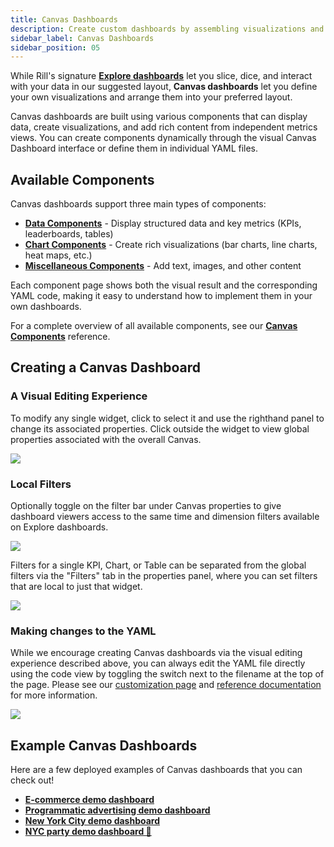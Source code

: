 ```yaml
---
title: Canvas Dashboards
description: Create custom dashboards by assembling visualizations and components
sidebar_label: Canvas Dashboards
sidebar_position: 05
---
```


While Rill's signature **[Explore dashboards](/build/dashboards/dashboards.md)** let you slice, dice, and interact with your data in our suggested layout, **Canvas dashboards** let you define your own visualizations and arrange them into your preferred layout.


Canvas dashboards are built using various components that can display data, create visualizations, and add rich content from independent metrics views. You can create components dynamically through the visual Canvas Dashboard interface or define them in individual YAML files.

## Available Components

Canvas dashboards support three main types of components:

- **[Data Components](/build/dashboards/canvas-components/data)** - Display structured data and key metrics (KPIs, leaderboards, tables)
- **[Chart Components](/build/dashboards/canvas-components/chart)** - Create rich visualizations (bar charts, line charts, heat maps, etc.)
- **[Miscellaneous Components](/build/dashboards/canvas-components/misc)** - Add text, images, and other content

Each component page shows both the visual result and the corresponding YAML code, making it easy to understand how to implement them in your own dashboards.

For a complete overview of all available components, see our [**Canvas Components**](/build/dashboards/canvas-components) reference.

## Creating a Canvas Dashboard
### A Visual Editing Experience 

To modify any single widget, click to select it and use the righthand panel to change its associated properties. Click outside the widget to view global properties associated with the overall Canvas.

<img src = '/img/build/canvas/selected-widget.png' class='rounded-gif' />
<br/>


### Local Filters
Optionally toggle on the filter bar under Canvas properties to give dashboard viewers access to the same time and dimension filters available on Explore dashboards.

<img src = '/img/build/canvas/global-filter-bar.png' class='rounded-gif' />
<br/>

Filters for a single KPI, Chart, or Table can be separated from the global filters via the "Filters" tab in the properties panel, where you can set filters that are local to just that widget.


<img src = '/img/build/canvas/local-filters.png' class='rounded-gif' />


### Making changes to the YAML 
While we encourage creating Canvas dashboards via the visual editing experience described above, you can always edit the YAML file directly using the code view by toggling the switch next to the filename at the top of the page. Please see our [customization page](/build/dashboards/customization) and [reference documentation](/reference/project-files/canvas-dashboards) for more information.


<img src = '/img/build/canvas/code-toggle.png' class='rounded-gif' />


## Example Canvas Dashboards 
Here are a few deployed examples of Canvas dashboards that you can check out!

- **[E-commerce demo dashboard](https://ui.rilldata.com/demo/ezcommerce-demo/canvas/canvas)**
- **[Programmatic advertising demo dashboard](https://ui.rilldata.com/demo/rill-openrtb-prog-ads/canvas/executive_overview)**
- **[New York City demo dashboard](https://ui.rilldata.com/demo/nyc-canvas-jam/canvas/scorecard%20canvas)**
- **[NYC party demo dashboard 🎉](https://ui.rilldata.com/demo/nyc-canvas-jam/canvas/Leaderboard)**

